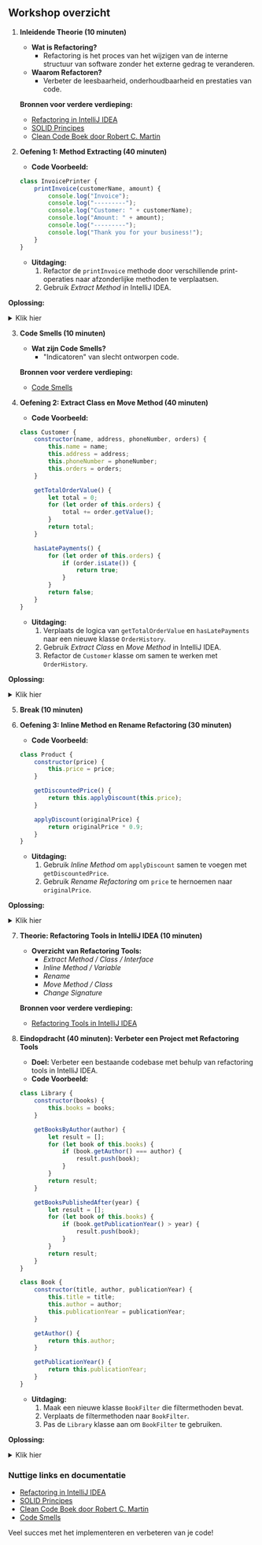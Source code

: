 ## Workshop overzicht 

1. **Inleidende Theorie (10 minuten)**
    - **Wat is Refactoring?**
        - Refactoring is het proces van het wijzigen van de interne structuur van software zonder het externe gedrag te veranderen.
    - **Waarom Refactoren?**
        - Verbeter de leesbaarheid, onderhoudbaarheid en prestaties van code.

   **Bronnen voor verdere verdieping:**
    - [Refactoring in IntelliJ IDEA](https://www.jetbrains.com/help/idea/refactoring-source-code.html)
    - [SOLID Principes](https://en.wikipedia.org/wiki/SOLID)
    - [Clean Code Boek door Robert C. Martin](https://www.amazon.com/Clean-Code-Handbook-Software-Craftsmanship/dp/0132350882)

2. **Oefening 1: Method Extracting (40 minuten)**
    - **Code Voorbeeld:**
   ```javascript
   class InvoicePrinter {
       printInvoice(customerName, amount) {
           console.log("Invoice");
           console.log("---------");
           console.log("Customer: " + customerName);
           console.log("Amount: " + amount);
           console.log("---------");
           console.log("Thank you for your business!");
       }
   }
   ```
    - **Uitdaging:**
        1. Refactor de `printInvoice` methode door verschillende print-operaties naar afzonderlijke methoden te verplaatsen.
        2. Gebruik *Extract Method* in IntelliJ IDEA.


**Oplossing:**

<details>
<summary>Klik hier</summary>


   ```javascript
   class InvoicePrinter {
       printInvoice(customerName, amount) {
           this.printHeader();
           this.printCustomerDetails(customerName, amount);
           this.printFooter();
       }

       printHeader() {
           console.log("Invoice");
           console.log("---------");
       }

       printCustomerDetails(customerName, amount) {
           console.log("Customer: " + customerName);
           console.log("Amount: " + amount);
           console.log("---------");
       }

       printFooter() {
           console.log("Thank you for your business!");
       }
   }
   ```
</details>

3. **Code Smells (10 minuten)**
    - **Wat zijn Code Smells?**
        - "Indicatoren" van slecht ontworpen code.

   **Bronnen voor verdere verdieping:**
    - [Code Smells](https://refactoring.guru/refactoring/smells)

4. **Oefening 2: Extract Class en Move Method (40 minuten)**
    - **Code Voorbeeld:**
   ```javascript
   class Customer {
       constructor(name, address, phoneNumber, orders) {
           this.name = name;
           this.address = address;
           this.phoneNumber = phoneNumber;
           this.orders = orders;
       }

       getTotalOrderValue() {
           let total = 0;
           for (let order of this.orders) {
               total += order.getValue();
           }
           return total;
       }

       hasLatePayments() {
           for (let order of this.orders) {
               if (order.isLate()) {
                   return true;
               }
           }
           return false;
       }
   }
   ```

    - **Uitdaging:**
        1. Verplaats de logica van `getTotalOrderValue` en `hasLatePayments` naar een nieuwe klasse `OrderHistory`.
        2. Gebruik *Extract Class* en *Move Method* in IntelliJ IDEA.
        3. Refactor de `Customer` klasse om samen te werken met `OrderHistory`.


**Oplossing:**

<details>
<summary>Klik hier</summary>


   ```javascript
   class Customer {
       constructor(name, address, phoneNumber, orders) {
           this.name = name;
           this.address = address;
           this.phoneNumber = phoneNumber;
           this.orderHistory = new OrderHistory(orders);
       }

       getTotalOrderValue() {
           return this.orderHistory.getTotalOrderValue();
       }

       hasLatePayments() {
           return this.orderHistory.hasLatePayments();
       }
   }

   class OrderHistory {
       constructor(orders) {
           this.orders = orders;
       }

       getTotalOrderValue() {
           let total = 0;
           for (let order of this.orders) {
               total += order.getValue();
           }
           return total;
       }

       hasLatePayments() {
           for (let order of this.orders) {
               if (order.isLate()) {
                   return true;
               }
           }
           return false;
       }
   }
   ```
</details>

5. **Break (10 minuten)**

6. **Oefening 3: Inline Method en Rename Refactoring (30 minuten)**
    - **Code Voorbeeld:**
   ```javascript
   class Product {
       constructor(price) {
           this.price = price;
       }

       getDiscountedPrice() {
           return this.applyDiscount(this.price);
       }

       applyDiscount(originalPrice) {
           return originalPrice * 0.9;
       }
   }
   ```
    - **Uitdaging:**
        1. Gebruik *Inline Method* om `applyDiscount` samen te voegen met `getDiscountedPrice`.
        2. Gebruik *Rename Refactoring* om `price` te hernoemen naar `originalPrice`.


**Oplossing:**

<details>
<summary>Klik hier</summary>


   ```javascript
   class Product {
       constructor(originalPrice) {
           this.originalPrice = originalPrice;
       }

       getDiscountedPrice() {
           return this.originalPrice * 0.9;
       }
   }
   ```
</details>


7. **Theorie: Refactoring Tools in IntelliJ IDEA (10 minuten)**
    - **Overzicht van Refactoring Tools:**
        - *Extract Method / Class / Interface*
        - *Inline Method / Variable*
        - *Rename*
        - *Move Method / Class*
        - *Change Signature*

   **Bronnen voor verdere verdieping:**
    - [Refactoring Tools in IntelliJ IDEA](https://www.jetbrains.com/help/idea/refactoring-source-code.html)

8. **Eindopdracht (40 minuten): Verbeter een Project met Refactoring Tools**
    - **Doel:** Verbeter een bestaande codebase met behulp van refactoring tools in IntelliJ IDEA.
    - **Code Voorbeeld:**
   ```javascript
   class Library {
       constructor(books) {
           this.books = books;
       }

       getBooksByAuthor(author) {
           let result = [];
           for (let book of this.books) {
               if (book.getAuthor() === author) {
                   result.push(book);
               }
           }
           return result;
       }

       getBooksPublishedAfter(year) {
           let result = [];
           for (let book of this.books) {
               if (book.getPublicationYear() > year) {
                   result.push(book);
               }
           }
           return result;
       }
   }

   class Book {
       constructor(title, author, publicationYear) {
           this.title = title;
           this.author = author;
           this.publicationYear = publicationYear;
       }

       getAuthor() {
           return this.author;
       }

       getPublicationYear() {
           return this.publicationYear;
       }
   }
   ```
    - **Uitdaging:**
        1. Maak een nieuwe klasse `BookFilter` die filtermethoden bevat.
        2. Verplaats de filtermethoden naar `BookFilter`.
        3. Pas de `Library` klasse aan om `BookFilter` te gebruiken.


**Oplossing:**

<details>
<summary>Klik hier</summary>


   ```javascript
   class Library {
       constructor(books) {
           this.books = books;
           this.bookFilter = new BookFilter();
       }

       getBooksByAuthor(author) {
           return this.bookFilter.getBooksByAuthor(this.books, author);
       }

       getBooksPublishedAfter(year) {
           return this.bookFilter.getBooksPublishedAfter(this.books, year);
       }
   }

   class BookFilter {
       getBooksByAuthor(books, author) {
           let result = [];
           for (let book of books) {
               if (book.getAuthor() === author) {
                   result.push(book);
               }
           }
           return result;
       }

       getBooksPublishedAfter(books, year) {
           let result = [];
           for (let book of books) {
               if (book.getPublicationYear() > year) {
                   result.push(book);
               }
           }
           return result;
       }
   }

   class Book {
       constructor(title, author, publicationYear) {
           this.title = title;
           this.author = author;
           this.publicationYear = publicationYear;
       }

       getAuthor() {
           return this.author;
       }

       getPublicationYear() {
           return this.publicationYear;
       }
   }
   ```
</details>


### Nuttige links en documentatie
- [Refactoring in IntelliJ IDEA](https://www.jetbrains.com/help/idea/refactoring-source-code.html)
- [SOLID Principes](https://en.wikipedia.org/wiki/SOLID)
- [Clean Code Boek door Robert C. Martin](https://www.amazon.com/Clean-Code-Handbook-Software-Craftsmanship/dp/0132350882)
- [Code Smells](https://refactoring.guru/refactoring/smells)

Veel succes met het implementeren en verbeteren van je code!